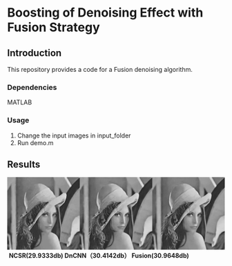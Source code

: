 # Boosting of Denoising Effect with Fusion Strategy


## Introduction
This repository provides a code for a Fusion denoising algorithm.

### Dependencies
MATLAB
### Usage
1. Change the input images in input_folder 
2. Run demo.m


## Results
![Alt text](/result.png)
​	**NCSR(29.9333db)					DnCNN（30.4142db） 		  Fusion(30.9648db)**